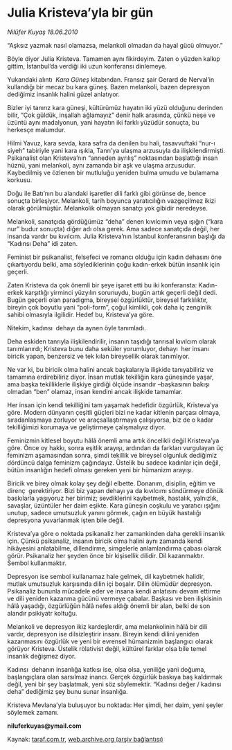 # Julia Kristeva’yla bir gün 

*Nilüfer Kuyaş 18.06.2010*

<div class="yazi">
<p>“Aşksız yazmak nasıl olamazsa, melankoli olmadan da hayal gücü olmuyor.”</p>
<p>Böyle diyor Julia Kristeva. Tamamen aynı fikirdeyim. Zaten o yüzden kalkıp gittim, İstanbul’da verdiği iki uzun konferansı dinlemeye.</p>
<p>Yukarıdaki alıntı <i> Kara Güneş</i> kitabından. Fransız şair Gerard de Nerval’in kullandığı bir mecaz bu kara güneş. Bazen melankoli, bazen depresyon dediğimiz insanlık halini güzel anlatıyor.</p>
<p>Bizler iyi tanırız kara güneşi, kültürümüz hayatın iki yüzü olduğunu derinden bilir, “Çok güldük, inşallah ağlamayız” denir halk arasında, çünkü neşe ve üzüntü aynı madalyonun, yani hayatın iki farklı yüzüdür sonuçta, bu herkesçe malumdur.</p>
<p>Hilmi Yavuz, kara sevda, kara safra da denilen bu hali, tasavvuftaki “nur-ı siyeh” tabiriyle yani kara ışıkla, Tanrı’ya ulaşma arzusuyla da ilişkilendirmişti. Psikanalist olan Kristeva’nın “anneden ayrılış” noktasından başlattığı insan hüznü, yani melankoli, aynı zamanda bir aşk ve ulaşma arzusudur. Kaybedilmiş ve özlenen bir mutluluğu yeniden bulma umudu ve bulamama korkusu.</p>
<p>Doğu ile Batı’nın bu alandaki işaretler dili farklı gibi görünse de, bence sonuçta birleşiyor. Melankoli, tarih boyunca yaratıcılığın vazgeçilmez ikizi olarak görülmüştür. Melankolik olmayan sanatçı yok gibidir neredeyse.</p>
<p>Melankoli, sanatçıda gördüğümüz “deha” denen kıvılcımın veya ışığın (“kara nur” budur sonuçta) diğer adı olsa gerek. Ama sadece sanatçıda değil, her insanda vardır bu kıvılcım. Julia Kristeva’nın İstanbul konferansının başlığı da “Kadınsı Deha” idi zaten.</p>
<p>Feminist bir psikanalist, felsefeci ve romancı olduğu için kadın dehasını öne çıkartıyordu belki, ama söylediklerinin çoğu kadın-erkek bütün insanlık için geçerli.</p>
<p>Zaten Kristeva da çok önemli bir şeye işaret etti bu iki konferansta: Kadın-erkek karşıtlığı yirminci yüzyılın sorunuydu, bugün artık geçerli değil dedi. Bugün geçerli olan paradigma, bireysel özgürlüktür, bireysel farklılıktır, bireyin çok boyutlu yani “poli-form”, çoğul kimlikli, çok daha iç zenginlik sahibi olmasıyla ilgilidir. Hedef bu, Kristeva’ya göre.</p>
<p>Nitekim, kadınsı  dehayı da aynen öyle tanımladı.</p>
<p>Deha eskiden tanrıyla ilişkilendirilir, insanın taşıdığı tanrısal kıvılcım olarak tanımlanırdı; Kristeva bunu daha seküler yorumluyor, dehayı  her insanı biricik yapan, benzersiz ve tek kılan bireysellik olarak tanımlıyor.</p>
<p>Ne var ki, bu biricik olma halini ancak başkalarıyla ilişkide tanıyabiliriz ve tamamına erdirebiliriz diyor. İnsan mutlak tekilliğin kara güneşinde yaşar, ama başka tekilliklerle ilişkiye girdiği ölçüde insandır –başkasının bakışı olmadan “ben” olamaz, insan kendini ancak ilişkide tamamlar.</p>
<p>Her insan için kendi tekilliğini tam yaşamak hedefidir özgürlük, Kristeva’ya göre. Modern dünyanın çeşitli güçleri bizi ne kadar kitlenin parçası olmaya, sıradanlaşmaya zorluyor ve araçsallaştırmaya çalışıyorsa, biz de o kadar tekilliğimizi korumaya ve geliştirmeye çalışmalıyız diyor.</p>
<p>Feminizmin kitlesel boyutu hâlâ önemli ama artık öncelikli değil Kristeva’ya göre. Önce oy hakkı, sonra eşitlik arayışı, ardından da farkları vurgulayan üç feminizm aşamasından sonra, şimdi tekillik ve bireysel olgunluk dediğimiz dördüncü dalga feminizm çağındayız. Üstelik bu sadece kadınlar için değil, bütün insanlığın hedefi olması gereken yeni bir hümanizm arayışı.</p>
<p>Biricik ve birey olmak kolay şey değil elbette. Donanım, disiplin, eğitim ve direnç  gerektiriyor. Bizi biz yapan dehayı ya da kıvılcımı söndürmeye dönük baskılarla yaşıyoruz her birimiz; sevdiklerini kaybetmek, hastalık, yalnızlık, savaşlar, üzüntüler her daim eşikte. Kara güneşin coşkulu ve yaratıcı ışığını unutup, sadece umutsuzluk yanını görmek, çağın en büyük hastalığı depresyona yuvarlanmak işten bile değil.</p>
<p>Kristeva’ya göre o noktada psikanaliz her zamankinden daha gerekli insanlık için. Çünkü psikanaliz, insanın biricik olma halini aynı zamanda kendi hikâyesini anlatabilme, dillendirme, simgelerle anlamlandırma çabası olarak görür. Psikanaliz her şeyden önce bir kişisellik dilidir. Dil kazanmaktır. Sembol kullanmaktır.</p>
<p>Depresyon ise sembol kullanamaz hale gelmek, dil kaybetmek halidir, mutlak umutsuzluk karşısında dilin içi boşalır. Dilin ölümüdür depresyon. Psikanaliz bununla mücadele eder ve insana kendi anlatısını devam ettirme ve dili yeniden kazanma gücünü vermeye çabalar. Başkası ve ben ilişkisinin hâlâ yaşadığı, özgürlüğün hâlâ nefes aldığı önemli bir alan, belki de son alandır psikiyatr koltuğu.</p>
<p>Melankoli ve depresyon ikiz kardeşlerdir, ama melankolinin hâlâ bir dili vardır, depresyon ise dilsizleştirir insanı. Bireyin kendi dilini yeniden kazanmasını özgürlük ve yeni bir evrensel hümanizmin başlangıcı olarak görüyor Kristeva. Üstelik rölativist değil, kültürel farklar olsa bile temel insanlık değişmez diyor.</p>
<p>Kadınsı  dehanın insanlığa katkısı ise, olsa olsa, yeniliğe yani doğuma, başlangıçlara olan sarsılmaz inancı. Gerçek özgürlük baskıya baş kaldırmak değil, yeni bir şey başlatmak, yeni söz söylemektir. “Kadınsı değer / kadınsı deha” dediğimiz şey bunu sunar insanlığa.</p>
<p>Kristeva Mevlana’yla buluşuyor bu noktada: Her şimdi, her daim, yeni şeyler söylemek zamanı.</p>
<p><b>niluferkuyas@ymail.com</b></p></div>

Kaynak: [taraf.com.tr](http://www.taraf.com.tr:80/nilufer-kuyas/makale-julia-kristeva-yla-bir-gun.htm), [web.archive.org (arşiv bağlantısı)](http://web.archive.org/web/20100620000305/http://www.taraf.com.tr:80/nilufer-kuyas/makale-julia-kristeva-yla-bir-gun.htm)
